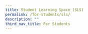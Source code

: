 ```yaml
---
title: Student Learning Space (SLS)
permalink: /for-students/sls/
description: ""
third_nav_title: For Students
---
```


